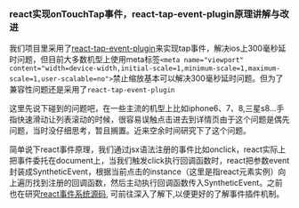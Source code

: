 ### react实现onTouchTap事件，react-tap-event-plugin原理讲解与改进

我们项目里采用了[react-tap-event-plugin](https://github.com/zilverline/react-tap-event-plugin)来实现tap事件，解决ios上300毫秒延时问题，但目前大多数机型上使用meta标签`<meta name="viewport" content="width=device-width,initial-scale=1,minimum-scale=1,maximum-scale=1,user-scalable=no">`禁止缩放基本可以解决300毫秒延时问题。但为了兼容性问题还是采用了`react-tap-event-plugin`

这里先说下碰到的问题吧，在一些主流的机型上比如iphone6、7、8,三星s8...手指快速滑动让列表滚动的时候，很容易误触点击进去到详情页由于这个问题是偶先问题，当时没仔细思考，暂且搁置。近来空余时间研究下了这个问题。

简单说下react事件原理，我们通过jsx语法注册的事件比如onclick，react实际上把事件委托在document上，当我们触发click执行回调函数时，react把参数event封装成SyntheticEvent，根据当前点击的instance（这里是指react元素实例）向上遍历找到注册的回调函数，然后主动执行回调函数传入SyntheticEvent。之前也在研究[react事件系统源码](https://github.com/xuqinggang/blog/issues/2), 可前往深入了解下,以便更好的了解事件插件机制。
